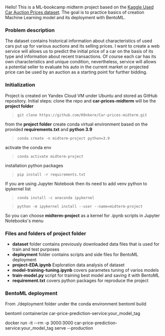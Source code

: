 Hello! This is a ML-bookcamp midterm project based on the [Kaggle Used Car Auction Prices dataset](https://www.kaggle.com/datasets/tunguz/used-car-auction-prices). The goal is to practice basics of creation Machine Learning model and its deployment with BentoML.

### Problem description

The dataset contains historical information about characteristics of used cars put up for various auctions and its selling prices. I want to create a web service will allows us to predict the initial price of a car on the basis of its type and information about recent transactions. Of course each car has its own characteristics and unique condition, nevertheless, service will allows a potential seller to evaluate his auto in the current market or projected price can be used by an auction as a starting point for further bidding.

### Initialization
Project is created on Yandex Cloud VM under Ubuntu and stored as GitHub repository. 
Initial steps:
clone the repo and __car-prices-midterm__ will be the __project folder__ 
>`git clone https://github.com/K0nkere/Car-prices-midterm.git`

from the __project folder__ create conda virtual environment based on the provided __requirements.txt__ and __python 3.9__
> `conda create -n midterm-project python=3.9`

activate the conda env
> `conda activate midterm-project`

installation python packages
> `pip install -r requirements.txt`

If you are using Jupyter Notebook then its need to add venv python to ipykernel list
> `conda install -c anaconda ipykernel`

> `python -m ipykernel install --user --name=midterm-project`

So you can choose __midterm-project__ as a kernel for .ipynb scripts in Jupyter Notebooks's menu

### Files and folders of __project folder__
- __dataset__ folder contains previously downloaded data files that is used for train and test purposes
- __deployment__ folder contains scripts and side files for BentoML deployment
- __project-EDA.ipynb__ Exploration data analysis of dataset
- __model-training-tuning.ipynb__ covers parametes tuning of varios models
- __train-model.py__ script for training best model and saving it with BentoML
- __requirement.txt__ covers python packages for reproduce the project




### BentoML deployment

From ./deployment folder under the conda environment
bentoml build

bentoml containerize car-price-prediction-service:your_model_tag

docker run -it --rm -p 3000:3000 car-price-prediction-service:your_model_tag serve --production